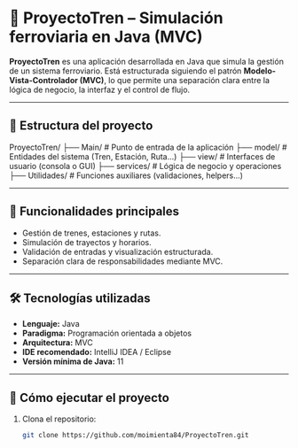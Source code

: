 
# 🚆 ProyectoTren – Simulación ferroviaria en Java (MVC)

**ProyectoTren** es una aplicación desarrollada en Java que simula la gestión de un sistema ferroviario. Está estructurada siguiendo el patrón **Modelo-Vista-Controlador (MVC)**, lo que permite una separación clara entre la lógica de negocio, la interfaz y el control de flujo.

---

## 📁 Estructura del proyecto
ProyectoTren/ ├── Main/ # Punto de entrada de la aplicación ├── 
model/ # Entidades del sistema (Tren, Estación, Ruta...)
├── view/ # Interfaces de usuario (consola o GUI)
├── services/ # Lógica de negocio y operaciones
├── Utilidades/ # Funciones auxiliares (validaciones, helpers...)

---

## 🧠 Funcionalidades principales

- Gestión de trenes, estaciones y rutas.
- Simulación de trayectos y horarios.
- Validación de entradas y visualización estructurada.
- Separación clara de responsabilidades mediante MVC.

---

## 🛠️ Tecnologías utilizadas

- **Lenguaje:** Java  
- **Paradigma:** Programación orientada a objetos  
- **Arquitectura:** MVC  
- **IDE recomendado:** IntelliJ IDEA / Eclipse  
- **Versión mínima de Java:** 11

---

## 🚀 Cómo ejecutar el proyecto

1. Clona el repositorio:
   ```bash
   git clone https://github.com/moimienta84/ProyectoTren.git

